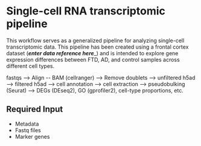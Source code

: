 # Single-cell RNA transcriptomic pipeline

This workflow serves as a generalized pipeline for analyzing single-cell transcriptomic data. This pipeline has been created using a frontal cortex dataset (___enter data reference here____) and is intended to explore gene expression differences between FTD, AD, and control samples across different cell types.  

fastqs --> Align -- BAM (cellranger) --> Remove doublets --> unfiltered h5ad --> filtered h5ad --> cell annotation --> cell extraction --> pseudobulking (Seurat) --> DEGs (DEseq2), GO (gprofiler2), cell-type proportions, etc.

## Required Input

- Metadata
- Fastq files
- Marker genes

